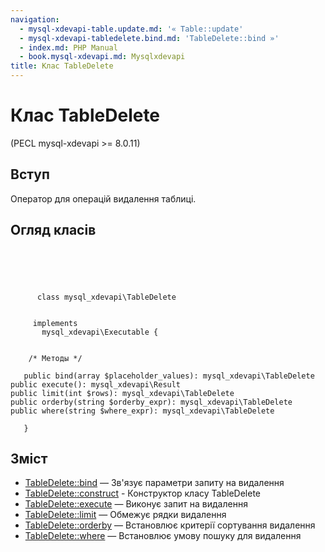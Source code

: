 ```yaml
---
navigation:
  - mysql-xdevapi-table.update.md: '« Table::update'
  - mysql-xdevapi-tabledelete.bind.md: 'TableDelete::bind »'
  - index.md: PHP Manual
  - book.mysql-xdevapi.md: Mysqlxdevapi
title: Клас TableDelete
---
```

# Клас TableDelete

(PECL mysql-xdevapi >= 8.0.11)

## Вступ

Оператор для операцій видалення таблиці.

## Огляд класів

```classsynopsis



    
     
      class mysql_xdevapi\TableDelete
     

     implements 
       mysql_xdevapi\Executable {


    /* Методы */
    
   public bind(array $placeholder_values): mysql_xdevapi\TableDelete
public execute(): mysql_xdevapi\Result
public limit(int $rows): mysql_xdevapi\TableDelete
public orderby(string $orderby_expr): mysql_xdevapi\TableDelete
public where(string $where_expr): mysql_xdevapi\TableDelete

   }
```

## Зміст

-   [TableDelete::bind](mysql-xdevapi-tabledelete.bind.md) — Зв'язує параметри запиту на видалення
-   [TableDelete::construct](mysql-xdevapi-tabledelete.construct.md) - Конструктор класу TableDelete
-   [TableDelete::execute](mysql-xdevapi-tabledelete.execute.md) — Виконує запит на видалення
-   [TableDelete::limit](mysql-xdevapi-tabledelete.limit.md) — Обмежує рядки видалення
-   [TableDelete::orderby](mysql-xdevapi-tabledelete.orderby.md) — Встановлює критерії сортування видалення
-   [TableDelete::where](mysql-xdevapi-tabledelete.where.md) — Встановлює умову пошуку для видалення
